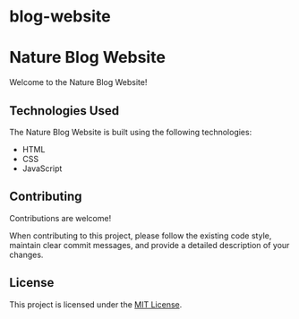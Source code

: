 # blog-website
# Nature Blog Website

Welcome to the Nature Blog Website! 

## Technologies Used

The Nature Blog Website is built using the following technologies:
- HTML
- CSS
- JavaScript

## Contributing

Contributions are welcome!

When contributing to this project, please follow the existing code style, maintain clear commit messages, and provide a detailed description of your changes.

## License

This project is licensed under the [MIT License](LICENSE). 
